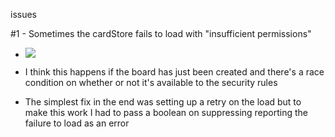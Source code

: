 issues

#1 - Sometimes the cardStore fails to load with "insufficient permissions"
   - ![](/repos/dialectica/2023-06-07-12-28-45.png)
   
   - I think this happens if the board has just been created and there's a race
      condition on whether or not it's available to the security rules
   
   - The simplest fix in the end was setting up a retry on the load
      but to make this work I had to pass a boolean on suppressing
      reporting the failure to load as an error
